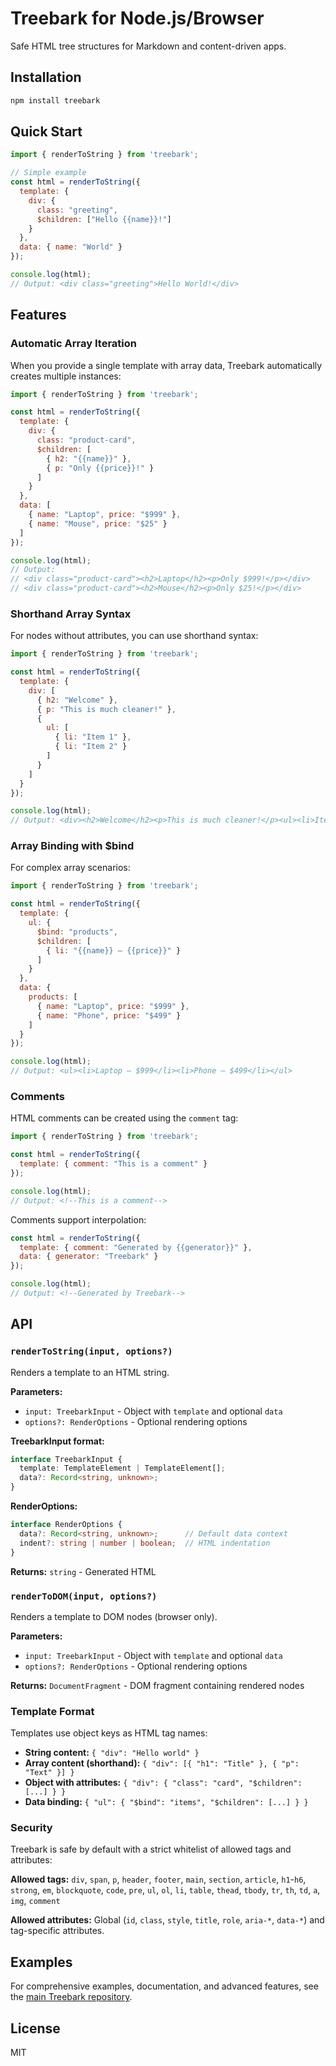 # Treebark for Node.js/Browser

Safe HTML tree structures for Markdown and content-driven apps.

## Installation

```bash
npm install treebark
```

## Quick Start

```javascript
import { renderToString } from 'treebark';

// Simple example
const html = renderToString({
  template: {
    div: {
      class: "greeting",
      $children: ["Hello {{name}}!"]
    }
  },
  data: { name: "World" }
});

console.log(html);
// Output: <div class="greeting">Hello World!</div>
```

## Features

### Automatic Array Iteration

When you provide a single template with array data, Treebark automatically creates multiple instances:

```javascript
import { renderToString } from 'treebark';

const html = renderToString({
  template: {
    div: {
      class: "product-card",
      $children: [
        { h2: "{{name}}" },
        { p: "Only {{price}}!" }
      ]
    }
  },
  data: [
    { name: "Laptop", price: "$999" },
    { name: "Mouse", price: "$25" }
  ]
});

console.log(html);
// Output: 
// <div class="product-card"><h2>Laptop</h2><p>Only $999!</p></div>
// <div class="product-card"><h2>Mouse</h2><p>Only $25!</p></div>
```

### Shorthand Array Syntax

For nodes without attributes, you can use shorthand syntax:

```javascript
import { renderToString } from 'treebark';

const html = renderToString({
  template: {
    div: [
      { h2: "Welcome" },
      { p: "This is much cleaner!" },
      {
        ul: [
          { li: "Item 1" },
          { li: "Item 2" }
        ]
      }
    ]
  }
});

console.log(html);
// Output: <div><h2>Welcome</h2><p>This is much cleaner!</p><ul><li>Item 1</li><li>Item 2</li></ul></div>
```

### Array Binding with $bind

For complex array scenarios:

```javascript
import { renderToString } from 'treebark';

const html = renderToString({
  template: {
    ul: {
      $bind: "products",
      $children: [
        { li: "{{name}} — {{price}}" }
      ]
    }
  },
  data: {
    products: [
      { name: "Laptop", price: "$999" },
      { name: "Phone", price: "$499" }
    ]
  }
});

console.log(html);
// Output: <ul><li>Laptop — $999</li><li>Phone — $499</li></ul>
```

### Comments

HTML comments can be created using the `comment` tag:

```javascript
import { renderToString } from 'treebark';

const html = renderToString({
  template: { comment: "This is a comment" }
});

console.log(html);
// Output: <!--This is a comment-->
```

Comments support interpolation:

```javascript
const html = renderToString({
  template: { comment: "Generated by {{generator}}" },
  data: { generator: "Treebark" }
});

console.log(html);
// Output: <!--Generated by Treebark-->
```

## API

### `renderToString(input, options?)`

Renders a template to an HTML string.

**Parameters:**
- `input: TreebarkInput` - Object with `template` and optional `data`
- `options?: RenderOptions` - Optional rendering options

**TreebarkInput format:**
```typescript
interface TreebarkInput {
  template: TemplateElement | TemplateElement[];
  data?: Record<string, unknown>;
}
```

**RenderOptions:**
```typescript
interface RenderOptions {
  data?: Record<string, unknown>;      // Default data context
  indent?: string | number | boolean;  // HTML indentation
}
```

**Returns:** `string` - Generated HTML

### `renderToDOM(input, options?)`

Renders a template to DOM nodes (browser only).

**Parameters:**
- `input: TreebarkInput` - Object with `template` and optional `data`  
- `options?: RenderOptions` - Optional rendering options

**Returns:** `DocumentFragment` - DOM fragment containing rendered nodes

### Template Format

Templates use object keys as HTML tag names:

- **String content:** `{ "div": "Hello world" }`
- **Array content (shorthand):** `{ "div": [{ "h1": "Title" }, { "p": "Text" }] }`
- **Object with attributes:** `{ "div": { "class": "card", "$children": [...] } }`
- **Data binding:** `{ "ul": { "$bind": "items", "$children": [...] } }`

### Security

Treebark is safe by default with a strict whitelist of allowed tags and attributes:

**Allowed tags:** `div`, `span`, `p`, `header`, `footer`, `main`, `section`, `article`, `h1`-`h6`, `strong`, `em`, `blockquote`, `code`, `pre`, `ul`, `ol`, `li`, `table`, `thead`, `tbody`, `tr`, `th`, `td`, `a`, `img`, `comment`

**Allowed attributes:** Global (`id`, `class`, `style`, `title`, `role`, `aria-*`, `data-*`) and tag-specific attributes.

## Examples

For comprehensive examples, documentation, and advanced features, see the [main Treebark repository](https://github.com/danmarshall/treebark).

## License

MIT